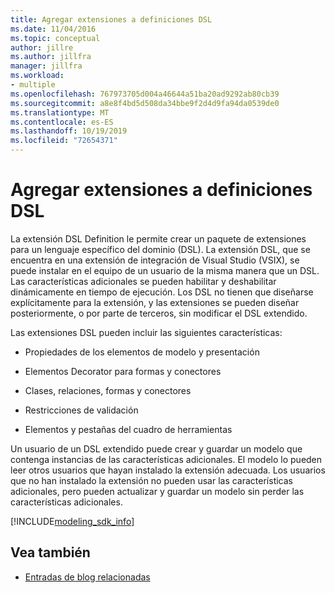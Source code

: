 ```yaml
---
title: Agregar extensiones a definiciones DSL
ms.date: 11/04/2016
ms.topic: conceptual
author: jillre
ms.author: jillfra
manager: jillfra
ms.workload:
- multiple
ms.openlocfilehash: 767973705d004a46644a51ba20ad9292ab80cb39
ms.sourcegitcommit: a8e8f4bd5d508da34bbe9f2d4d9fa94da0539de0
ms.translationtype: MT
ms.contentlocale: es-ES
ms.lasthandoff: 10/19/2019
ms.locfileid: "72654371"
---
```

# <a name="add-extensions-to-dsl-definitions"></a>Agregar extensiones a definiciones DSL

La extensión DSL Definition le permite crear un paquete de extensiones para un lenguaje específico del dominio (DSL). La extensión DSL, que se encuentra en una extensión de integración de Visual Studio (VSIX), se puede instalar en el equipo de un usuario de la misma manera que un DSL. Las características adicionales se pueden habilitar y deshabilitar dinámicamente en tiempo de ejecución. Los DSL no tienen que diseñarse explícitamente para la extensión, y las extensiones se pueden diseñar posteriormente, o por parte de terceros, sin modificar el DSL extendido.

Las extensiones DSL pueden incluir las siguientes características:

- Propiedades de los elementos de modelo y presentación

- Elementos Decorator para formas y conectores

- Clases, relaciones, formas y conectores

- Restricciones de validación

- Elementos y pestañas del cuadro de herramientas

Un usuario de un DSL extendido puede crear y guardar un modelo que contenga instancias de las características adicionales. El modelo lo pueden leer otros usuarios que hayan instalado la extensión adecuada. Los usuarios que no han instalado la extensión no pueden usar las características adicionales, pero pueden actualizar y guardar un modelo sin perder las características adicionales.

[!INCLUDE[modeling_sdk_info](includes/modeling_sdk_info.md)]

## <a name="see-also"></a>Vea también

- [Entradas de blog relacionadas](https://devblogs.microsoft.com/devops/the-visual-studio-modeling-sdk-is-now-available-with-visual-studio-2017/)

